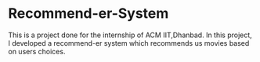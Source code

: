 # Recommend-er-System
This is a project done for the internship of ACM IIT,Dhanbad. In this project, I developed a recommend-er system which recommends us movies based on users choices.
